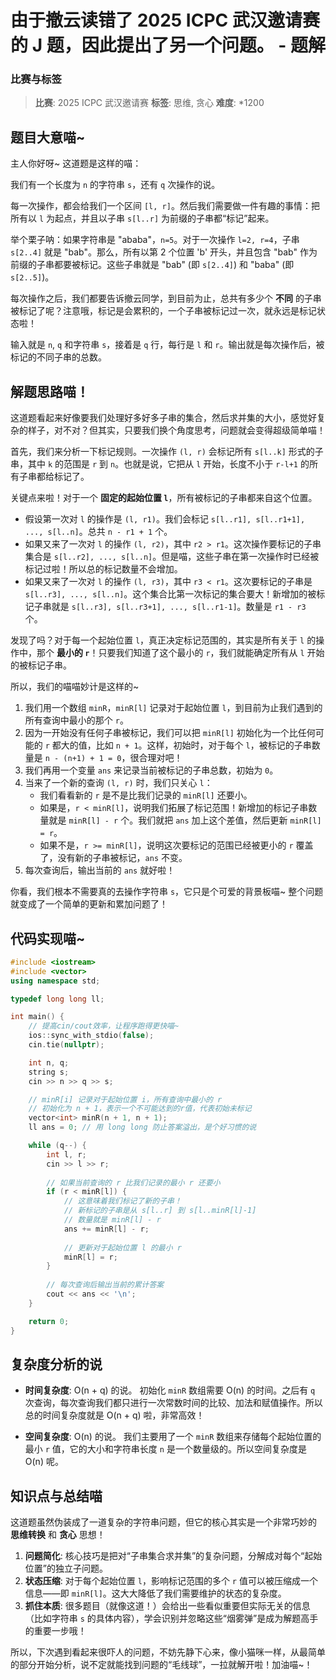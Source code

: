 # 由于撤云读错了 2025 ICPC 武汉邀请赛的 J 题，因此提出了另一个问题。 - 题解

### 比赛与标签
> **比赛**: 2025 ICPC 武汉邀请赛
> **标签**: 思维, 贪心
> **难度**: *1200

## 题目大意喵~
主人你好呀~ 这道题是这样的喵：

我们有一个长度为 `n` 的字符串 `s`，还有 `q` 次操作的说。

每一次操作，都会给我们一个区间 `[l, r]`。然后我们需要做一件有趣的事情：把所有以 `l` 为起点，并且以子串 `s[l..r]` 为前缀的子串都“标记”起来。

举个栗子呐：如果字符串是 "ababa"，`n=5`。对于一次操作 `l=2, r=4`，子串 `s[2..4]` 就是 "bab"。那么，所有以第 2 个位置 'b' 开头，并且包含 "bab" 作为前缀的子串都要被标记。这些子串就是 "bab" (即 `s[2..4]`) 和 "baba" (即 `s[2..5]`)。

每次操作之后，我们都要告诉撤云同学，到目前为止，总共有多少个 **不同** 的子串被标记了呢？注意哦，标记是会累积的，一个子串被标记过一次，就永远是标记状态啦！

输入就是 `n`, `q` 和字符串 `s`，接着是 `q` 行，每行是 `l` 和 `r`。输出就是每次操作后，被标记的不同子串的总数。

## 解题思路喵！
这道题看起来好像要我们处理好多好多子串的集合，然后求并集的大小，感觉好复杂的样子，对不对？但其实，只要我们换个角度思考，问题就会变得超级简单喵！

首先，我们来分析一下标记规则。一次操作 `(l, r)` 会标记所有 `s[l..k]` 形式的子串，其中 `k` 的范围是 `r` 到 `n`。也就是说，它把从 `l` 开始，长度不小于 `r-l+1` 的所有子串都给标记了。

关键点来啦！对于一个 **固定的起始位置 `l`**，所有被标记的子串都来自这个位置。
*   假设第一次对 `l` 的操作是 `(l, r1)`。我们会标记 `s[l..r1], s[l..r1+1], ..., s[l..n]`。总共 `n - r1 + 1` 个。
*   如果又来了一次对 `l` 的操作 `(l, r2)`，其中 `r2 > r1`。这次操作要标记的子串集合是 `s[l..r2], ..., s[l..n]`。但是喵，这些子串在第一次操作时已经被标记过啦！所以总的标记数量不会增加。
*   如果又来了一次对 `l` 的操作 `(l, r3)`，其中 `r3 < r1`。这次要标记的子串是 `s[l..r3], ..., s[l..n]`。这个集合比第一次标记的集合要大！新增加的被标记子串就是 `s[l..r3], s[l..r3+1], ..., s[l..r1-1]`。数量是 `r1 - r3` 个。

发现了吗？对于每一个起始位置 `l`，真正决定标记范围的，其实是所有关于 `l` 的操作中，那个 **最小的 `r`**！只要我们知道了这个最小的 `r`，我们就能确定所有从 `l` 开始的被标记子串。

所以，我们的喵喵妙计是这样的~
1.  我们用一个数组 `minR`，`minR[l]` 记录对于起始位置 `l`，到目前为止我们遇到的所有查询中最小的那个 `r`。
2.  因为一开始没有任何子串被标记，我们可以把 `minR[l]` 初始化为一个比任何可能的 `r` 都大的值，比如 `n + 1`。这样，初始时，对于每个 `l`，被标记的子串数量是 `n - (n+1) + 1 = 0`，很合理对吧！
3.  我们再用一个变量 `ans` 来记录当前被标记的子串总数，初始为 `0`。
4.  当来了一个新的查询 `(l, r)` 时，我们只关心 `l`：
    *   我们看看新的 `r` 是不是比我们记录的 `minR[l]` 还要小。
    *   如果是，`r < minR[l]`，说明我们拓展了标记范围！新增加的标记子串数量就是 `minR[l] - r` 个。我们就把 `ans` 加上这个差值，然后更新 `minR[l] = r`。
    *   如果不是，`r >= minR[l]`，说明这次要标记的范围已经被更小的 `r` 覆盖了，没有新的子串被标记，`ans` 不变。
5.  每次查询后，输出当前的 `ans` 就好啦！

你看，我们根本不需要真的去操作字符串 `s`，它只是个可爱的背景板喵~ 整个问题就变成了一个简单的更新和累加问题了！

## 代码实现喵~
```cpp
#include <iostream>
#include <vector>
using namespace std;

typedef long long ll;

int main() {
    // 提高cin/cout效率，让程序跑得更快喵~
    ios::sync_with_stdio(false);
    cin.tie(nullptr);

    int n, q;
    string s;
    cin >> n >> q >> s;

    // minR[i] 记录对于起始位置 i，所有查询中最小的 r
    // 初始化为 n + 1，表示一个不可能达到的r值，代表初始未标记
    vector<int> minR(n + 1, n + 1); 
    ll ans = 0; // 用 long long 防止答案溢出，是个好习惯的说

    while (q--) {
        int l, r;
        cin >> l >> r;
        
        // 如果当前查询的 r 比我们记录的最小 r 还要小
        if (r < minR[l]) {
            // 这意味着我们标记了新的子串！
            // 新标记的子串是从 s[l..r] 到 s[l..minR[l]-1]
            // 数量就是 minR[l] - r
            ans += minR[l] - r;
            
            // 更新对于起始位置 l 的最小 r
            minR[l] = r;
        }
        
        // 每次查询后输出当前的累计答案
        cout << ans << '\n';
    }

    return 0;
}
```

## 复杂度分析的说
- **时间复杂度**: O(n + q) 的说。
  初始化 `minR` 数组需要 O(n) 的时间。之后有 `q` 次查询，每次查询我们都只进行一次常数时间的比较、加法和赋值操作。所以总的时间复杂度就是 O(n + q) 啦，非常高效！

- **空间复杂度**: O(n) 的说。
  我们主要用了一个 `minR` 数组来存储每个起始位置的最小 `r` 值，它的大小和字符串长度 `n` 是一个数量级的。所以空间复杂度是 O(n) 呢。

## 知识点与总结喵
这道题虽然伪装成了一道复杂的字符串问题，但它的核心其实是一个非常巧妙的 **思维转换** 和 **贪心** 思想！

1.  **问题简化**: 核心技巧是把对“子串集合求并集”的复杂问题，分解成对每个“起始位置”的独立子问题。
2.  **状态压缩**: 对于每个起始位置 `l`，影响标记范围的多个 `r` 值可以被压缩成一个信息——即 `minR[l]`。这大大降低了我们需要维护的状态的复杂度。
3.  **抓住本质**: 很多题目（就像这道！）会给出一些看似重要但实际无关的信息（比如字符串 `s` 的具体内容），学会识别并忽略这些“烟雾弹”是成为解题高手的重要一步哦！

所以，下次遇到看起来很吓人的问题，不妨先静下心来，像小猫咪一样，从最简单的部分开始分析，说不定就能找到问题的“毛线球”，一拉就解开啦！加油喵~！